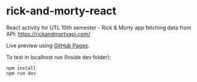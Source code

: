 # rick-and-morty-react
React activity for UTL 10th semester - Rick &amp; Morty app fetching data from API: https://rickandmortyapi.com/

Live preview using [GitHub Pages](https://rickandmorty.jassozng.dev/).


To test in localhost run (Inside dev folder):
```
npm install
npm run dev
```
